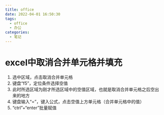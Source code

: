 ```yaml
---
title: office
date: 2022-04-01 16:50:30
tags:
  - office
  - 办公
categories:
  - 笔记
---
```


# excel中取消合并单元格并填充

1. 选中区域，点击取消合并单元格
2. 键盘“f5”，定位条件选择空值
3. 此时所选区域为刚才所选区域中的空值区域，也就是取消合并单元格之后空出来的地方
4. 键盘输入“=”，键入公式，点击空值上方单元格（合并单元格中的值）
5. “ctrl”+“enter”批量赋值